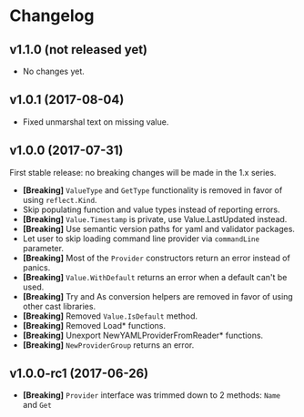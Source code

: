 # Changelog

## v1.1.0 (not released yet)

- No changes yet.

## v1.0.1 (2017-08-04)

- Fixed unmarshal text on missing value.

## v1.0.0 (2017-07-31)

First stable release: no breaking changes will be made in the 1.x series.

- **[Breaking]** `ValueType` and `GetType` functionality is removed in favor of using
  `reflect.Kind`.
- Skip populating function and value types instead of reporting errors.
- **[Breaking]** `Value.Timestamp` is private, use Value.LastUpdated instead.
- **[Breaking]** Use semantic version paths for yaml and validator packages.
- Let user to skip loading command line provider via `commandLine` parameter.
- **[Breaking]** Most of the `Provider` constructors return an error instead of panics.
- **[Breaking]** `Value.WithDefault` returns an error when a default can't be used.
- **[Breaking]** Try and As conversion helpers are removed in favor of using
  other cast libraries.
- **[Breaking]** Removed `Value.IsDefault` method.
- **[Breaking]** Removed Load* functions.
- **[Breaking]** Unexport NewYAMLProviderFromReader* functions.
- **[Breaking]** `NewProviderGroup` returns an error.

## v1.0.0-rc1 (2017-06-26)

- **[Breaking]** `Provider` interface was trimmed down to 2 methods: `Name` and `Get`
